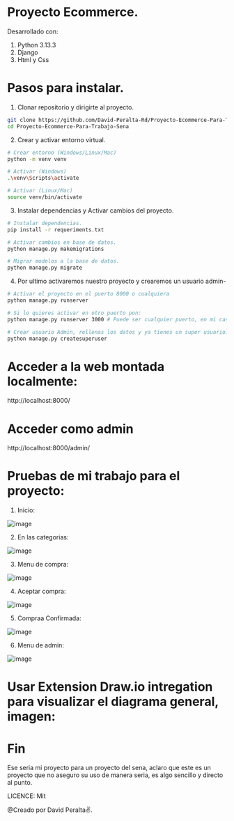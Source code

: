 # Proyecto Ecommerce.
Desarrollado con:
1. Python 3.13.3
2. Django
3. Html y Css

# Pasos para instalar.
1. Clonar repositorio y dirigirte al proyecto.
```bash
git clone https://github.com/David-Peralta-Rd/Proyecto-Ecommerce-Para-Trabajo-Sena.git
cd Proyecto-Ecommerce-Para-Trabajo-Sena
```
2. Crear y activar entorno virtual.
```bash
# Crear entorno (Windows/Linux/Mac)
python -m venv venv

# Activar (Windows)
.\venv\Scripts\activate

# Activar (Linux/Mac)
source venv/bin/activate
```
3. Instalar dependencias y Activar cambios del proyecto.
```bash
# Instalar dependencias.
pip install -r requeriments.txt

# Activar cambios en base de datos.
python manage.py makemigrations

# Migrar modelos a la base de datos.
python manage.py migrate
```
4. Por ultimo activaremos nuestro proyecto y crearemos un usuario admin-
```bash
# Activar el proyecto en el puerto 8000 o cualquiera
python manage.py runserver

# Si lo quieres activar en otro puerto pon:
python manage.py runserver 3000 # Puede ser cualquier puerto, en mi caso puse 3000.

# Crear usuario Admin, rellenas los datos y ya tienes un super usuario.
python manage.py createsuperuser
```
# Acceder a la web montada localmente:
http://localhost:8000/

# Acceder como admin
http://localhost:8000/admin/

# Pruebas de mi trabajo para el proyecto:
1. Inicio:

![image](https://github.com/user-attachments/assets/88c6c194-5f6a-4854-9bc9-917fb624a98f)

2. En las categorias:

![image](https://github.com/user-attachments/assets/e82f3985-2333-4358-8cf8-795ec8ff49d4)

3. Menu de compra:

![image](https://github.com/user-attachments/assets/1940954d-271d-4d5e-83f5-644e2369273e)

4. Aceptar compra:

![image](https://github.com/user-attachments/assets/bcf6350f-c3d4-447d-a1c2-f060a36ca091)

5. Compraa Confirmada:

![image](https://github.com/user-attachments/assets/5054457a-edab-4d12-aab2-79e6f403850c)

6. Menu de admin:

![image](https://github.com/user-attachments/assets/881742d4-c1ad-4fc6-9bd4-bf3024ae5fd8)

# Usar Extension Draw.io intregation para visualizar el diagrama general, imagen:


# Fin
Ese seria mi proyecto para un proyecto del sena, aclaro que este es un proyecto que no aseguro su uso de manera seria,
es algo sencillo y directo al punto.

LICENCE: Mit

@Creado por David Peralta✌️.
